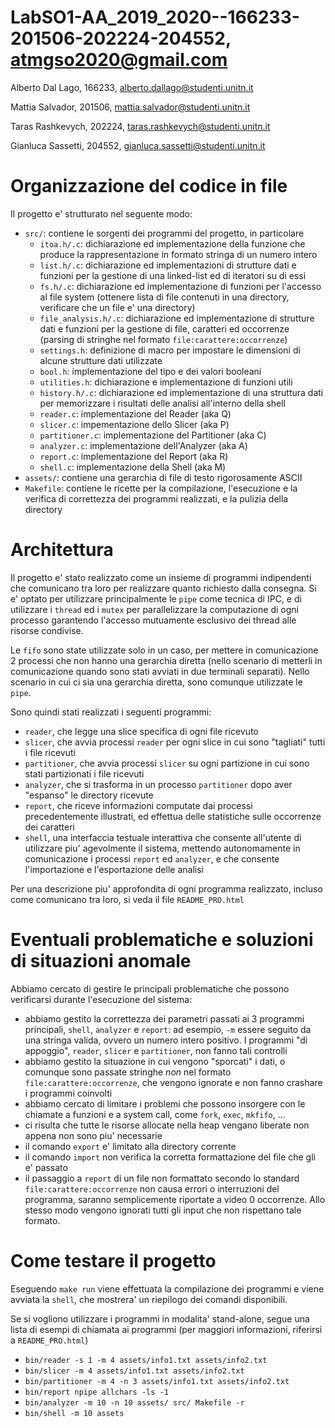 # LabSO1-AA_2019_2020--166233-201506-202224-204552, atmgso2020@gmail.com

Alberto Dal Lago,  166233, alberto.dallago@studenti.unitn.it

Mattia Salvador,   201506, mattia.salvador@studenti.unitn.it

Taras Rashkevych,  202224, taras.rashkevych@studenti.unitn.it

Gianluca Sassetti, 204552, gianluca.sassetti@studenti.unitn.it

# Organizzazione del codice in file
Il progetto e' strutturato nel seguente modo:

-	`src/`: contiene le sorgenti dei programmi del progetto, in particolare
	-	`itoa.h/.c`: dichiarazione ed implementazione della funzione che produce la rappresentazione in formato stringa di un numero intero
	-	`list.h/.c`: dichiarazione ed implementazioni di strutture dati e funzioni per la gestione di una linked-list ed di iteratori su di essi
	-	`fs.h/.c`: dichiarazione ed implementazione di funzioni per l'accesso al file system (ottenere lista di file contenuti in una directory, verificare che un file e' una directory)
	-	`file_analysis.h/.c`: dichiarazione ed implementazione di strutture dati e funzioni per la gestione di file, caratteri ed occorrenze (parsing di stringhe nel formato `file:carattere:occorrenze`)
	-	`settings.h`: definizione di macro per impostare le dimensioni di alcune strutture dati utilizzate
	-	`bool.h`: implementazione del tipo e dei valori booleani
	-	`utilities.h`: dichiarazione e implementazione di funzioni utili
	-	`history.h/.c`: dichiarazione ed implementazione di una struttura dati per memorizzare i risultati delle analisi all'interno della shell
	-	`reader.c`: implementazione del Reader (aka Q)
	-	`slicer.c`: impementazione dello Slicer (aka P)
	-	`partitioner.c`: implementazione del Partitioner (aka C)
	-	`analyzer.c`: implementazione dell'Analyzer (aka A)
	-	`report.c`: implementazione del Report (aka R)
	-	`shell.c`: implementazione della Shell (aka M)
-	`assets/`: contiene una gerarchia di file di testo rigorosamente ASCII
-	`Makefile`: contiene le ricette per la compilazione, l'esecuzione e la verifica di correttezza dei programmi realizzati, e la pulizia della directory

# Architettura
Il progetto e' stato realizzato come un insieme di programmi indipendenti che comunicano tra loro per realizzare quanto richiesto dalla consegna. Si e' optato per utilizzare principalmente le `pipe` come tecnica di IPC, e di utilizzare i `thread` ed i `mutex` per parallelizzare la computazione di ogni processo garantendo l'accesso mutuamente esclusivo dei thread alle risorse condivise.

Le `fifo` sono state utilizzate solo in un caso, per mettere in comunicazione 2 processi che non hanno una gerarchia diretta (nello scenario di metterli in comunicazione quando sono stati avviati in due terminali separati). Nello scenario in cui ci sia una gerarchia diretta, sono comunque utilizzate le `pipe`.

Sono quindi stati realizzati i seguenti programmi:

-	`reader`, che legge una slice specifica di ogni file ricevuto
-	`slicer`, che avvia processi `reader` per ogni slice in cui sono "tagliati" tutti i file ricevuti
-	`partitioner`, che avvia processi `slicer` su ogni partizione in cui sono stati partizionati i file ricevuti
-	`analyzer`, che si trasforma in un processo `partitioner` dopo aver "espanso" le directory ricevute
-	`report`, che riceve informazioni computate dai processi precedentemente illustrati, ed effettua delle statistiche sulle occorrenze dei caratteri
-	`shell`, una interfaccia testuale interattiva che consente all'utente di utilizzare piu' agevolmente il sistema, mettendo autonomamente in comunicazione i processi `report` ed `analyzer`, e che consente l'importazione e l'esportazione delle analisi

Per una descrizione piu' approfondita di ogni programma realizzato, incluso come comunicano tra loro, si veda il file `README_PRO.html`

# Eventuali problematiche e soluzioni di situazioni anomale
Abbiamo cercato di gestire le principali problematiche che possono verificarsi durante l'esecuzione del sistema:

- abbiamo gestito la correttezza dei parametri passati ai 3 programmi principali, `shell`, `analyzer` e `report`: ad esempio, `-m` essere seguito da una stringa valida, ovvero un numero intero positivo. I programmi "di appoggio", `reader`, `slicer` e `partitioner`, non fanno tali controlli
- abbiamo gestito la situazione in cui vengono "sporcati" i dati, o comunque sono passate stringhe *non* nel formato `file:carattere:occorrenze`, che vengono ignorate e non fanno crashare i programmi coinvolti
- abbiamo cercato di limitare i problemi che possono insorgere con le chiamate a funzioni e a system call, come `fork`, `exec`, `mkfifo`, ...
- ci risulta che tutte le risorse allocate nella heap vengano liberate non appena non sono piu' necessarie
- il comando `export` e' limitato alla directory corrente
- il comando `import` non verifica la corretta formattazione del file che gli e' passato
- il passaggio a `report` di un file non formattato secondo lo standard `file:carattere:occorrenze` non causa errori o interruzioni del programma, saranno semplicemente riportate a video 0 occorrenze. Allo stesso modo vengono ignorati tutti gli input che non rispettano tale formato.

# Come testare il progetto

Eseguendo `make run` viene effettuata la compilazione dei programmi e viene avviata la `shell`, che mostrera' un riepilogo dei comandi disponibili.

Se si vogliono utilizzare i programmi in modalita' stand-alone, segue una lista di esempi di chiamata ai programmi (per maggiori informazioni, riferirsi a `README_PRO.html`)

- `bin/reader -s 1 -m 4 assets/info1.txt assets/info2.txt`
- `bin/slicer -m 4 assets/info1.txt assets/info2.txt`
- `bin/partitioner -m 4 -n 3 assets/info1.txt assets/info2.txt`
- `bin/report npipe allchars -ls -1`
- `bin/analyzer -m 10 -n 10 assets/ src/ Makefile -r`
- `bin/shell -m 10 assets`